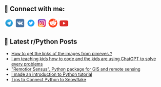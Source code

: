 ## 🔎 Connect with me:
[<img src="https://github.com/bullbesh/bullbesh/blob/main/images/Telegram.png" width="32" height="32" />](https://t.me/bullbesh)
[<img src="https://github.com/bullbesh/bullbesh/blob/main/images/VK.png" width="32" height="32" />](https://vk.com/bullbesh)
[<img src="https://github.com/bullbesh/bullbesh/blob/main/images/Twitter.png" width="32" height="32" />](https://twitter.com/bullbesh1)
[<img src="https://github.com/bullbesh/bullbesh/blob/main/images/Instagram.png" width="32" height="32" />](https://www.instagram.com/bullbesh)
[<img src="https://github.com/bullbesh/bullbesh/blob/main/images/Reddit.png" width="32" height="32" />](https://www.reddit.com/user/bullbesh)
[<img src="https://github.com/bullbesh/bullbesh/blob/main/images/YouTube.png" width="32" height="32" />](https://www.youtube.com/channel/UCtfjRs6uzgq5mfm8S06WTcg)

## 📕 Latest r/Python Posts
<!-- BLOG-POST-LIST:START -->
- [How to get the links of the images from pimeyes ?](https://www.reddit.com/r/Python/comments/15foz16/how_to_get_the_links_of_the_images_from_pimeyes/)
- [I am teaching kids how to code and the kids are using ChatGPT to solve every problems](https://www.reddit.com/r/Python/comments/15fo9wl/i_am_teaching_kids_how_to_code_and_the_kids_are/)
- [&quot;Remotior Sensus&quot;, Python package for GIS and remote sensing](https://www.reddit.com/r/Python/comments/15fnvor/remotior_sensus_python_package_for_gis_and_remote/)
- [I made an introduction to Python tutorial](https://www.reddit.com/r/Python/comments/15fncbe/i_made_an_introduction_to_python_tutorial/)
- [Tips to Connect Python to Snowflake](https://www.reddit.com/r/Python/comments/15fmkp6/tips_to_connect_python_to_snowflake/)
<!-- BLOG-POST-LIST:END -->

